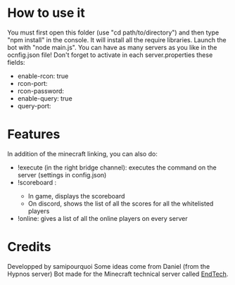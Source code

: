 # How to use it

You must first open this folder (use "cd path/to/directory") and then type "npm install" in the console. It will install all the require libraries.
Launch the bot with "node main.js".
You can have as many servers as you like in the ocnfig.json file!
Don't forget to activate in each server.properties these fields:
- enable-rcon: true
- rcon-port: <choose a port>
- rcon-password: <choose a password>
- enable-query: true
- query-port: <choose a port>

# Features
In addition of the minecraft linking, you can also do:
- !execute <command> (in the right bridge channel): executes the command on the server (settings in config.json)
- !scoreboard <scoreboard>: 
    - In game, displays the scoreboard
    - On discord, shows the list of all the scores for all the whitelisted players
- !online: gives a list of all the online players on every server

# Credits
Developped by samipourquoi
Some ideas come from Daniel (from the Hypnos server)
Bot made for the Minecraft technical server called [EndTech](https://endte.ch).